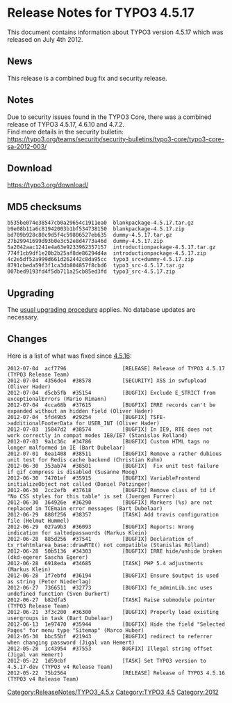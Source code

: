 Release Notes for TYPO3 4.5.17
==============================

This document contains information about TYPO3 version 4.5.17 which was
released on July 4th 2012.

News
----

This release is a combined bug fix and security release.

Notes
-----

Due to security issues found in the TYPO3 Core, there was a combined
release of TYPO3 4.5.17, 4.6.10 and 4.7.2.\
Find more details in the security bulletin:
<https://typo3.org/teams/security/security-bulletins/typo3-core/typo3-core-sa-2012-003/>

Download
--------

<https://typo3.org/download/>

MD5 checksums
-------------

    b535be074e38547cb0a29654c1911ea0  blankpackage-4.5.17.tar.gz
    b9e08b11a6c81942003b1bf534738150  blankpackage-4.5.17.zip
    bd709b928c80c9d5f4c59806527eb635  dummy-4.5.17.tar.gz
    27b29941699d93b0e3c52e8d4773a46d  dummy-4.5.17.zip
    5a2042aac1241e4a63e9233962357157  introductionpackage-4.5.17.tar.gz
    774f1cb9df1e20b2b25af8de86294d4a  introductionpackage-4.5.17.zip
    4c2e5df52a999d661d262442c8da95cc  typo3_src+dummy-4.5.17.zip
    8791cbeda59f3f1ca3db804857f8cbd6  typo3_src-4.5.17.tar.gz
    007bed9193fd4f5db711a25cb85ed3fd  typo3_src-4.5.17.zip

Upgrading
---------

The [usual upgrading
procedure](https://docs.typo3.org/typo3cms/InstallationGuide/) applies.
No database updates are necessary.

Changes
-------

Here is a list of what was fixed since
[4.5.16](TYPO3_4.5.16 "wikilink"):

    2012-07-04  acf7796                  [RELEASE] Release of TYPO3 4.5.17 (TYPO3 Release Team)
    2012-07-04  4356de4  #38578          [SECURITY] XSS in swfupload (Oliver Hader)
    2012-07-04  d5cb5fb  #35154          [BUGFIX] Exclude E_STRICT from exceptionalErrors (Mario Rimann)
    2012-07-04  4cca68b  #37615          [BUGFIX] IRRE records can't be expanded without an hidden field (Oliver Hader)
    2012-07-04  5fd49b5  #29254          [BUGFIX] TSFE->additionalFooterData for USER_INT (Oliver Hader)
    2012-07-03  15847d2  #38574          [BUGFIX] In IE9, RTE does not work correctly in compat modes IE8/IE7 (Stanislas Rolland)
    2012-07-03  9a1c36c  #34786          [BUGFIX] Custom HTML tags no longer malformed in IE (Bart Dubelaar)
    2012-07-01  8ea1408  #38511          [BUGFIX] Remove a rather dubious unit test for Redis cache backend (Christian Kuhn)
    2012-06-30  353ab74  #38501          [BUGFIX]  Fix unit test failure if gif compress is disabled (Susanne Moog)
    2012-06-30  74701ef  #35915          [BUGFIX] VariableFrontend initializeObject not called (Daniel Pötzinger)
    2012-06-30  2cc2efb  #37618          [BUGFIX] Remove class of td if "No CSS styles for this table" is set (Juergen Furrer)
    2012-06-30  364926e  #36290          [BUGFIX] Markers (%s) are not replaced in TCEmain error messages (Bart Dubelaar)
    2012-06-29  880f256  #38357          [TASK] Add travis configuration file (Helmut Hummel)
    2012-06-29  027a9b3  #36093          [BUGFIX] Reports: Wrong indication for saltedpasswords (Markus Klein)
    2012-06-28  885d256  #37541          [BUGFIX] Declaration of tx_rtehtmlarea_base::drawRTE() not compatible (Stanislas Rolland)
    2012-06-28  50b5136  #34303          [BUGFIX] IRRE hide/unhide broken (dkd-egerer Sascha Egerer)
    2012-06-28  6918eda  #34685          [TASK] PHP 5.4 adjustments (Markus Klein)
    2012-06-28  1f7ebfd  #36194          [BUGFIX] Ensure $output is used as string (Peter Niederlag)
    2012-06-27  7366511  #32773          [BUGFIX] fe_adminLib.inc uses undefined function (Sven Burkert)
    2012-06-27  b82dfa5                  [TASK] Raise submodule pointer (TYPO3 Release Team)
    2012-06-21  3f3c200  #36300          [BUGFIX] Properly load existing usergroups in task (Bart Dubelaar)
    2012-06-13  1e97470  #35944          [BUGFIX] Hide the field "Selected Pages" for menu type "Sitemap" (Marco Huber)
    2012-05-30  bbc55bf  #21943          [BUGFIX] redirect to referrer when changing password (Jigal van Hemert)
    2012-05-28  1c43954  #37553          BUGFIX] Illegal string offset (Jigal van Hemert)
    2012-05-22  1d59cbf                  [TASK] Set TYPO3 version to 4.5.17-dev (TYPO3 v4 Release Team)
    2012-05-22  75b2564                  [RELEASE] Release of TYPO3 4.5.16 (TYPO3 v4 Release Team)

<Category:ReleaseNotes/TYPO3_4.5.x> [Category:TYPO3
4.5](Category:TYPO3_4.5 "wikilink") <Category:2012>
